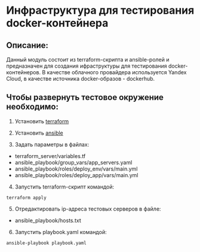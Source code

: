 # Инфраструктура для тестирования docker-контейнера

## Описание:

Данный модуль состоит из terraform-скрипта и ansible-ролей и предназначен для создания ифраструктуры для тестирования docker-контейнеров. В качестве облачного провайдера используется Yandex Cloud, в качестве источника docker-образов - dockerhub.

## Чтобы развернуть тестовое окружение необходимо:

1. Установить [terraform](https://learn.hashicorp.com/tutorials/terraform/install-cli)

2. Установить [ansible](https://docs.ansible.com/ansible/latest/installation_guide/intro_installation.html)

3. Задать параметры в файлах:
- terraform_server/variables.tf
- ansible_playbook/group_vars/app_servers.yaml
- ansible_playbook/roles/deploy_env/vars/main.yml
- ansible_playbook/roles/deploy_app/vars/main.yml

4. Запустить terraform-скрипт командой:
```
terraform apply
```
5. Отредактировать ip-адреса тестовых серверов в файле:

- ansible_playbook/hosts.txt

6. Запустить playbook.yaml командой:
```
ansible-playbook playbook.yaml
```
